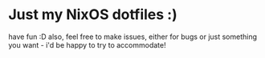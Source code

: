 # Just my NixOS dotfiles :)

have fun :D
also, feel free to make issues, either for bugs or just something you want - i'd be happy to try to accommodate! 
